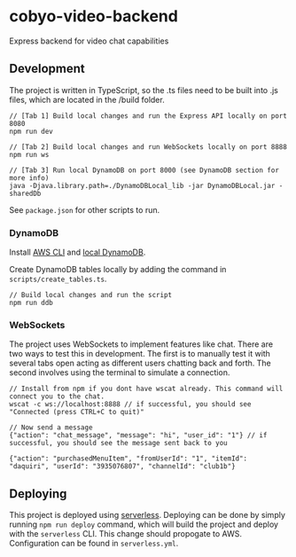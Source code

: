# cobyo-video-backend
Express backend for video chat capabilities

## Development
The project is written in TypeScript, so the .ts files need to be built into .js files, which are located in the /build folder.
```
// [Tab 1] Build local changes and run the Express API locally on port 8080
npm run dev

// [Tab 2] Build local changes and run WebSockets locally on port 8888
npm run ws

// [Tab 3] Run local DynamoDB on port 8000 (see DynamoDB section for more info)
java -Djava.library.path=./DynamoDBLocal_lib -jar DynamoDBLocal.jar -sharedDb
```

See `package.json` for other scripts to run.

### DynamoDB
Install [AWS CLI](https://docs.aws.amazon.com/amazondynamodb/latest/developerguide/Tools.CLI.html) and [local DynamoDB](https://docs.aws.amazon.com/amazondynamodb/latest/developerguide/DynamoDBLocal.DownloadingAndRunning.html).

Create DynamoDB tables locally by adding the command in `scripts/create_tables.ts`.
```
// Build local changes and run the script
npm run ddb
```

### WebSockets
The project uses WebSockets to implement features like chat. There are two ways to test this in development.
The first is to manually test it with several tabs open acting as different users chatting back and forth.
The second involves using the terminal to simulate a connection.

```
// Install from npm if you dont have wscat already. This command will connect you to the chat.
wscat -c ws://localhost:8888 // if successful, you should see "Connected (press CTRL+C to quit)"

// Now send a message
{"action": "chat_message", "message": "hi", "user_id": "1"} // if successful, you should see the message sent back to you

{"action": "purchasedMenuItem", "fromUserId": "1", "itemId": "daquiri", "userId": "3935076807", "channelId": "club1b"}
```

## Deploying
This project is deployed using [serverless](https://dashboard.serverless.com/tenants/alexchou94/applications/). Deploying can be done by simply running `npm run deploy` command, which will build the project and deploy with the `serverless` CLI. This change should propogate to AWS. Configuration can be found in `serverless.yml`.
